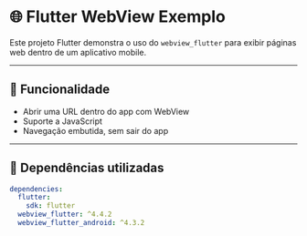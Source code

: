 # 🌐 Flutter WebView Exemplo

Este projeto Flutter demonstra o uso do `webview_flutter` para exibir páginas web dentro de um aplicativo mobile.

---

## 🚀 Funcionalidade

- Abrir uma URL dentro do app com WebView
- Suporte a JavaScript
- Navegação embutida, sem sair do app

---

## 🧱 Dependências utilizadas

```yaml
dependencies:
  flutter:
    sdk: flutter
  webview_flutter: ^4.4.2
  webview_flutter_android: ^4.3.2
